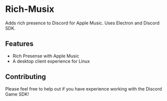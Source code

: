 # Rich-Musix
Adds rich presence to Discord for Apple Music. Uses Electron and Discord SDK.

## Features
- Rich Presense with Apple Music
- A desktop client experience for Linux

## Contributing
Please feel free to help out if you have experience working with the Discord Game SDK!
